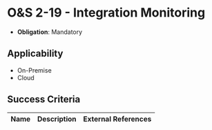 # O&S 2-19 - Integration Monitoring

- **Obligation**: Mandatory






## Applicability

- On-Premise
- Cloud



## Success Criteria

| Name | Description | External References |
| ----- | ---------- | ------------------- |

